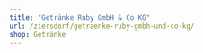 ```yaml
---
title: "Getränke Ruby GmbH & Co KG"
url: /ziersdorf/getraenke-ruby-gmbh-und-co-kg/
shop: Getränke
---
```

